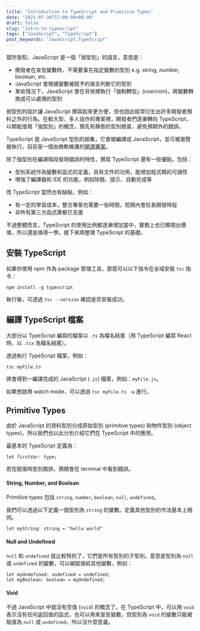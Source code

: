 ```yaml
---
title: "Introduction to TypeScript and Primitive Types"
date: "2021-07-30T17:00:00+08:00"
draft: false
slug: "intro-to-typescript"
tags: ["JavaScript", "TypeScript"]
post_keywords: "JavaScript,TypeScript"
---
```


眾所皆知，JavaScript 是一個「弱型別」的語言，意思是：

- 開發者在宣告變數時，不需要事先指定變數的型別 e.g. string, number, boolean, etc.
- JavaScript 會根據變數被賦予的值去判斷它的型別
- 某些情況下，JavaScript 會在背地裡執行「強制轉型」(coercion)，將變數轉換成可以處理的型別

<!--more-->

弱型別的設計讓 JavaScript 撰寫起來更方便，但也因此經常衍生出許多開發者預料之外的行為。在較大型、多人協作的專案裡，開發者們逐漸轉向 TypeScript，以期能借用「強型別」的概念，預先有靜態的型別檢查，避免預期外的錯誤。

TypeScript 是 JavaScript 型別的超集，它會被編譯成 JavaScript，並可被瀏覽器執行。目前是一個由微軟維護的[開源專案](https://github.com/Microsoft/TypeScript)。

除了強型別在編譯階段發現錯誤的特性，撰寫 TypeScript 還有一些優點，包括：

- 型別系統作為變數和函式的定義，具有文件的功用，能增加程式碼的可讀性
- 增強了編譯器和 IDE 的功能，例如除錯、提示、自動完成等

而 TypeScript 當然也有缺點，例如：

- 有一定的學習成本，整合專案也需要一些時間，短期內會拉長開發時程
- 非所有第三方函式庫都已支援

不過整體而言，TypeScript 的使用比例都逐漸增加當中，實務上也已顯現出價值，所以還是值得一學。接下來將整理 TypeScript 的基礎。

## 安裝 TypeScript

如果你使用 npm 作為 package 管理工具，那麼可以以下指令在全域安裝 `tsc` 指令：

```
npm install -g typescript
```

執行後，可透過 `tsc --version` 確認是否安裝成功。

## 編譯 TypeScript 檔案

大部分以 TypeScript 編寫的檔案以 `.ts` 為檔名結尾（用 TypeScript 編寫 React 時，以 `.tsx` 為檔名結尾）。

透過執行 TypeScript 檔案，例如：

```
tsc myFile.ts
```

將會得到一編譯完成的 JavaScript (`.js`) 檔案，例如：`myFile.js`。

如果想啟用 watch mode，可以透過 `tsc myFile.ts -w` 進行。

## Primitive Types

由於 JavaScript 的資料型別分成原始型別 (primitive types) 和物件型別 (object types)，所以我們也以此分別介紹它們在 TypeScript 中的應用。

最基本的 TypeScript 定義為：

```
let firstVar: type;
```

若在賦值時型別錯誤，預期會在 terminal 中看到錯誤。

#### String, Number, and Boolean

Primitive types 包括 `string`, `number`, `boolean`, `null`, `undefined`。

我們可以透過以下定義一個型別為 `string` 的變數。定義其他型別的作法基本上相同。

```
let myString: string = "hello world"
```

#### Null and Undefined

`null` 和 `undefined` 就比較特別了，它們是所有型別的子型別。意思是型別為 `null` 或 `undefined` 的變數，可以被賦值給其他變數，例如：

```
let myUndefined: undefined = undefined;
let myBoolean: boolean = myUndefined;
```

#### Void

不過 JavaScript 中就沒有空值 (`void`) 的概念了。在 TypeScript 中，可以用 `void` 表示沒有任何返回值的函式，也可以用來宣告變數，但型別為 `void` 的變數只能被賦值為 `null` 或 `undefined`，所以沒什麼意義。
